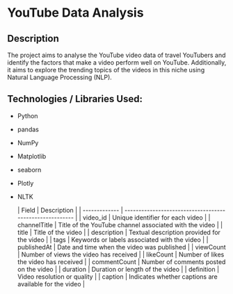 # YouTube Data Analysis

## Description
The project aims to analyse the YouTube video data of travel YouTubers and identify the factors that make a video perform well on YouTube. Additionally, it aims to explore the trending topics of the videos in this niche using Natural Language Processing (NLP).

## Technologies / Libraries Used:
- Python
- pandas
- NumPy
- Matplotlib
- seaborn
- Plotly
- NLTK

  | Field         | Description                                              |
| ------------- | -------------------------------------------------------- |
| video_id      | Unique identifier for each video                         |
| channelTitle  | Title of the YouTube channel associated with the video   |
| title         | Title of the video                                       |
| description   | Textual description provided for the video               |
| tags          | Keywords or labels associated with the video             |
| publishedAt   | Date and time when the video was published               |
| viewCount     | Number of views the video has received                   |
| likeCount     | Number of likes the video has received                   |
| commentCount  | Number of comments posted on the video                   |
| duration      | Duration or length of the video                          |
| definition    | Video resolution or quality                              |
| caption       | Indicates whether captions are available for the video  |

